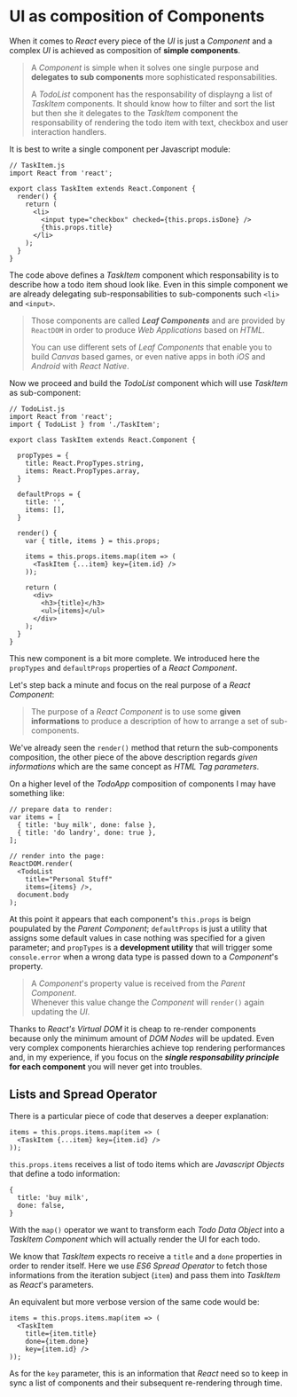 # UI as composition of Components

When it comes to _React_ every piece of the _UI_ is just a _Component_ and a complex _UI_ is achieved as composition of **simple components**.

> A _Component_ is simple when it solves one single purpose and 
> **delegates to sub components** more sophisticated responsabilities.
>
> A _TodoList_ component has the responsability of displayng a list of _TaskItem_ components.
> It should know how to filter and sort the list but then she it delegates to the 
> _TaskItem_ component the responsability of rendering the todo item with text, checkbox
> and user interaction handlers.

It is best to write a single component per Javascript module:

	// TaskItem.js
	import React from 'react';
	
	export class TaskItem extends React.Component {
	  render() {
	  	return (
	      <li>
	      	<input type="checkbox" checked={this.props.isDone} />
	        {this.props.title}
	      </li>
	  	);
	  }
	}
	
The code above defines a _TaskItem_ component which responsability is to describe how a todo item shoud look like. Even in this simple component we are already delegating sub-responsabilities to sub-components such `<li>` and `<input>`.

> Those components are called **_Leaf Components_** and are provided by `ReactDOM` 
> in order to produce _Web Applications_ based on _HTML_. 
>
> You can use different sets of _Leaf Components_ that enable you to build _Canvas_ based
> games, or even native apps in both _iOS_ and _Android_ with _React Native_.

Now we proceed and build the _TodoList_ component which will use _TaskItem_ as sub-component:

	// TodoList.js
	import React from 'react';
	import { TodoList } from './TaskItem';
	
	export class TaskItem extends React.Component {
	  
	  propTypes = {
	    title: React.PropTypes.string,
	    items: React.PropTypes.array,
	  }
	  
	  defaultProps = {
	    title: '',
	    items: [],
	  }
	  
	  render() {
	    var { title, items } = this.props;
	    
	    items = this.props.items.map(item => (
	      <TaskItem {...item} key={item.id} />
	    ));
	    
	    return (
	      <div>
	        <h3>{title}</h3>
	        <ul>{items}</ul>
	      </div>
	    );
	  }
	}
	
This new component is a bit more complete. We introduced here the `propTypes` and `defaultProps` properties of a _React Component_.

Let's step back a minute and focus on the real purpose of a _React Component_:

> The purpose of a _React Component_ is to use some **given informations** to produce a
> description of how to arrange a set of sub-components.

We've already seen the `render()` method that return the sub-components composition, the other piece of the above description regards _given informations_ which are the same concept as _HTML Tag parameters_.

On a higher level of the _TodoApp_ composition of components I may have something like:

	// prepare data to render:
	var items = [
	  { title: 'buy milk', done: false },
	  { title: 'do landry', done: true },
	];
	
	// render into the page:
	ReactDOM.render(
	  <TodoList
	    title="Personal Stuff"
	    items={items} />, 
	  document.body
	);
	
At this point it appears that each component's `this.props` is beign poupulated by the _Parent Component_; `defaultProps` is just a utility that assigns some default values in case nothing was specified for a given parameter; and `propTypes` is a **development utility** that will trigger some `console.error` when a wrong data type is passed down to a _Component_'s property.

> A _Component_'s property value is received from the _Parent Component_.  
> Whenever this value change the _Component_ will `render()` again updating the _UI_.

Thanks to _React's Virtual DOM_ it is cheap to re-render components because only the minimum amount of _DOM Nodes_ will be updated. Even very complex components hierarchies achieve top rendering performances and, in my experience, if you focus on the **_single responsability principle_ for each component** you will never get into troubles.

## Lists and Spread Operator

There is a particular piece of code that deserves a deeper explanation:

	items = this.props.items.map(item => (
	  <TaskItem {...item} key={item.id} />
	));

`this.props.items` receives a list of todo items which are _Javascript Objects_ that define a todo information:

	{
	  title: 'buy milk',
	  done: false,
	}
	
With the `map()` operator we want to transform each _Todo Data Object_ into a _TaskItem Component_ which will actually render the UI for each todo.

We know that _TaskItem_ expects ro receive a `title` and a `done` properties in order to render itself. Here we use _ES6 Spread Operator_ to fetch those informations from the iteration subject (`item`) and pass them into _TaskItem_ as _React_'s parameters.

An equivalent but more verbose version of the same code would be:

	items = this.props.items.map(item => (
	  <TaskItem
	    title={item.title}
	    done={item.done}
	    key={item.id} />
	));
	
As for the `key` parameter, this is an information that _React_ need so to keep in sync a list of components and their subsequent re-rendering through time.